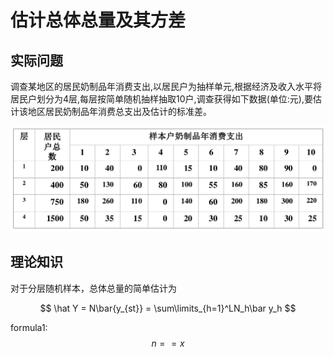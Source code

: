 # 估计总体总量及其方差

## 实际问题
调查某地区的居民奶制品年消费支出,以居民户为抽样单元,根据经济及收入水平将居民户划分为4层,每层按简单随机抽样抽取10户,调查获得如下数据(单位:元),要估计该地区居民奶制品年消费总支出及估计的标准差。

![](data.png)

## 理论知识

对于分层随机样本，总体总量的简单估计为

$$
\hat Y = N\bar{y_{st}} = \sum\limits_{h=1}^LN_h\bar y_h
$$



<script type="text/x-mathjax-config">
  MathJax.Hub.Config({
	tex2jax: {
		inlineMath: [['$','$'], ['\\(','\\)']],
		processEscapes:true
	},
	TeX: {
		entensions: ["color.js"]
	}
  });
</script>
<script type="text/javascript" async
  src="https://szcf-weiya.github.io/ESL-CN/js/MathJax/MathJax.js?config=TeX-AMS_CHTML">
</script>

<script type="text/javascript" async src="https://cdn.mathjax.org/mathjax/latest/MathJax.js?config=TeX-MML-AM_CHTML"> </script>
formula1: $$n==x$$
